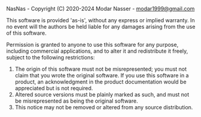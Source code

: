 NasNas - Copyright (C) 2020-2024 Modar Nasser - <modar1999@gmail.com>

This software is provided 'as-is', without any express or implied warranty. In no event will the authors be held liable for any damages arising from the use of this software.

Permission is granted to anyone to use this software for any purpose, including commercial applications, and to alter it and redistribute it freely, subject to the following restrictions:

 1. The origin of this software must not be misrepresented; you must not claim that you wrote the original software. If you use this software in a product, an acknowledgment in the product documentation would be appreciated but is not required.
 2. Altered source versions must be plainly marked as such, and must not be misrepresented as being the original software.
 3. This notice may not be removed or altered from any source distribution.
